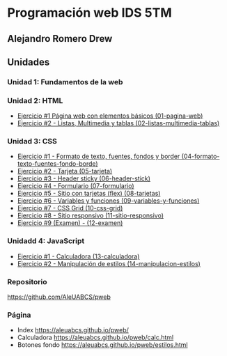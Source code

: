 # Programación web IDS 5TM
## Alejandro Romero Drew

## Unidades

### Unidad 1: Fundamentos de la web

### Unidad 2: HTML
* [Ejercicio #1 Página web con elementos básicos (01-pagina-web)](https://github.com/AleUABCS/pweb/tree/main/01-pagina-web)
* [Ejercicio #2 - Listas, Multimedia y tablas (02-listas-multimedia-tablas)](https://github.com/AleUABCS/pweb/tree/main/02-listas-multimedia-tablas)

### Unidad 3: CSS
* [Ejercicio #1 - Formato de texto, fuentes, fondos y border (04-formato-texto-fuentes-fondo-borde)](https://github.com/AleUABCS/pweb/tree/main/04-formato-texto-fuentes-fondo-borde)
* [Ejercicio #2 - Tarjeta (05-tarjeta)](https://github.com/AleUABCS/pweb/tree/main/05-tarjeta)
* [Ejercicio #3 - Header sticky (06-header-stick)](https://github.com/AleUABCS/pweb/tree/main/06-header-sticky)
* [Ejercicio #4 - Formulario (07-formulario)](https://github.com/AleUABCS/pweb/tree/main/07-formulario)
* [Ejercicio #5 - Sitio con tarjetas (flex) (08-tarjetas)](https://github.com/AleUABCS/pweb/tree/main/08-tarjetas)
* [Ejercicio #6 - Variables y funciones (09-variables-y-funciones)](https://github.com/AleUABCS/pweb/tree/main/09-variables-y-funciones)
* [Ejercicio #7 - CSS Grid (10-css-grid)](https://github.com/AleUABCS/pweb/tree/main/10-css-grid)
* [Ejercicio #8 - Sitio responsivo (11-sitio-responsivo)](https://github.com/AleUABCS/pweb/tree/main/11-sitio-responsivo)
* [Ejercicio #9 (Examen) - (12-examen)](https://github.com/AleUABCS/pweb/tree/main/12-examen)

### Unidadd 4: JavaScript
* [Ejercicio #1 - Calculadora (13-calculadora)](https://github.com/AleUABCS/pweb/tree/main/13-calculadora)
* [Ejercicio #2 - Manipulación de estilos (14-manipulacion-estilos)](https://github.com/AleUABCS/pweb/tree/main/14-manipulacion-estilos)

### Repositorio
https://github.com/AleUABCS/pweb

### Página
* Index https://aleuabcs.github.io/pweb/
* Calculadora https://aleuabcs.github.io/pweb/calc.html
* Botones fondo https://aleuabcs.github.io/pweb/estilos.html
